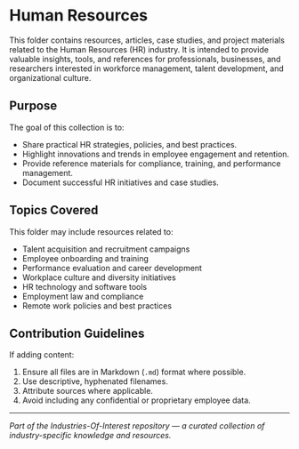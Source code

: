 # Human Resources

This folder contains resources, articles, case studies, and project materials related to the Human Resources (HR) industry. It is intended to provide valuable insights, tools, and references for professionals, businesses, and researchers interested in workforce management, talent development, and organizational culture.

## Purpose

The goal of this collection is to:
- Share practical HR strategies, policies, and best practices.
- Highlight innovations and trends in employee engagement and retention.
- Provide reference materials for compliance, training, and performance management.
- Document successful HR initiatives and case studies.

## Topics Covered

This folder may include resources related to:
- Talent acquisition and recruitment campaigns  
- Employee onboarding and training  
- Performance evaluation and career development  
- Workplace culture and diversity initiatives  
- HR technology and software tools  
- Employment law and compliance  
- Remote work policies and best practices  

## Contribution Guidelines

If adding content:
1. Ensure all files are in Markdown (`.md`) format where possible.  
2. Use descriptive, hyphenated filenames.  
3. Attribute sources where applicable.  
4. Avoid including any confidential or proprietary employee data.

---

*Part of the Industries-Of-Interest repository — a curated collection of industry-specific knowledge and resources.*
